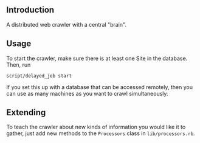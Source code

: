 ## Introduction

A distributed web crawler with a central "brain".

## Usage

To start the crawler, make sure there is at least one Site in the
database. Then, run

    script/delayed_job start

If you set this up with a database that can be accessed remotely,
then you can use as many machines as you want to crawl
simultaneously.

## Extending

To teach the crawler about new kinds of information you would like
it to gather, just add new methods to the `Processors` class in
`lib/processors.rb`.



